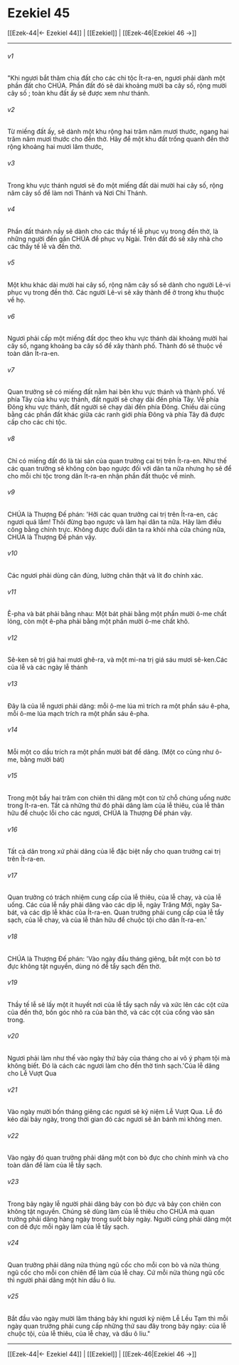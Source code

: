 # Ezekiel 45

[[Ezek-44|← Ezekiel 44]] | [[Ezekiel]] | [[Ezek-46|Ezekiel 46 →]]
***



###### v1 
"Khi ngươi bắt thăm chia đất cho các chi tộc Ít-ra-en, ngươi phải dành một phần đất cho CHÚA. Phần đất đó sẽ dài khoảng mười ba cây số, rộng mười cây số ; toàn khu đất ấy sẽ được xem như thánh. 

###### v2 
Từ miếng đất ấy, sẽ dành một khu rộng hai trăm năm mươi thước, ngang hai trăm năm mươi thước cho đền thờ. Hãy để một khu đất trống quanh đền thờ rộng khoảng hai mươi lăm thước, 

###### v3 
Trong khu vực thánh ngươi sẽ đo một miếng đất dài mười hai cây số, rộng năm cây số để làm nơi Thánh và Nơi Chí Thánh. 

###### v4 
Phần đất thánh nầy sẽ dành cho các thầy tế lễ phục vụ trong đền thờ, là những người đến gần CHÚA để phục vụ Ngài. Trên đất đó sẽ xây nhà cho các thầy tế lễ và đền thờ. 

###### v5 
Một khu khác dài mười hai cây số, rộng năm cây số sẽ dành cho người Lê-vi phục vụ trong đền thờ. Các người Lê-vi sẽ xây thành để ở trong khu thuộc về họ. 

###### v6 
Ngươi phải cấp một miếng đất dọc theo khu vực thánh dài khoảng mười hai cây số, ngang khoảng ba cây số để xây thành phố. Thành đó sẽ thuộc về toàn dân Ít-ra-en. 

###### v7 
Quan trưởng sẽ có miếng đất nằm hai bên khu vực thánh và thành phố. Về phía Tây của khu vực thánh, đất người sẽ chạy dài đến phía Tây. Về phía Đông khu vực thánh, đất người sẽ chạy dài đến phía Đông. Chiều dài cũng bằng các phần đất khác giữa các ranh giới phía Đông và phía Tây đã được cấp cho các chi tộc. 

###### v8 
Chỉ có miếng đất đó là tài sản của quan trưởng cai trị trên Ít-ra-en. Như thế các quan trưởng sẽ không còn bạo ngược đối với dân ta nữa nhưng họ sẽ để cho mỗi chi tộc trong dân Ít-ra-en nhận phần đất thuộc về mình. 

###### v9 
CHÚA là Thượng Đế phán: 'Hỡi các quan trưởng cai trị trên Ít-ra-en, các ngươi quá lắm! Thôi đừng bạo ngược và làm hại dân ta nữa. Hãy làm điều công bằng chính trực. Không được đuổi dân ta ra khỏi nhà cửa chúng nữa, CHÚA là Thượng Đế phán vậy. 

###### v10 
Các ngươi phải dùng cân đúng, lường chân thật và lít đo chính xác. 

###### v11 
Ê-pha và bát phải bằng nhau: Một bát phải bằng một phần mười ô-me chất lỏng, còn một ê-pha phải bằng một phần mười ô-me chất khô. 

###### v12 
Sê-ken sẽ trị giá hai mươi ghê-ra, và một mi-na trị giá sáu mươi sê-ken.Các của lễ và các ngày lễ thánh 

###### v13 
Đây là của lễ ngươi phải dâng: mỗi ô-me lúa mì trích ra một phần sáu ê-pha, mỗi ô-me lúa mạch trích ra một phần sáu ê-pha. 

###### v14 
Mỗi một co dầu trích ra một phần mười bát để dâng. (Một co cũng như ô-me, bằng mười bát) 

###### v15 
Trong một bầy hai trăm con chiên thì dâng một con từ chỗ chúng uống nước trong Ít-ra-en. Tất cả những thứ đó phải dâng làm của lễ thiêu, của lễ thân hữu để chuộc lỗi cho các ngươi, CHÚA là Thượng Đế phán vậy. 

###### v16 
Tất cả dân trong xứ phải dâng của lễ đặc biệt nầy cho quan trưởng cai trị trên Ít-ra-en. 

###### v17 
Quan trưởng có trách nhiệm cung cấp của lễ thiêu, của lễ chay, và của lễ uống. Các của lễ nầy phải dâng vào các dịp lễ, ngày Trăng Mới, ngày Sa-bát, và các dịp lễ khác của Ít-ra-en. Quan trưởng phải cung cấp của lễ tẩy sạch, của lễ chay, và của lễ thân hữu để chuộc tội cho dân Ít-ra-en.' 

###### v18 
CHÚA là Thượng Đế phán: 'Vào ngày đầu tháng giêng, bắt một con bò tơ đực không tật nguyền, dùng nó để tẩy sạch đền thờ. 

###### v19 
Thầy tế lễ sẽ lấy một ít huyết nơi của lễ tẩy sạch nầy và xức lên các cột cửa của đền thờ, bốn góc nhô ra của bàn thờ, và các cột của cổng vào sân trong. 

###### v20 
Ngươi phải làm như thế vào ngày thứ bảy của tháng cho ai vô ý phạm tội mà không biết. Đó là cách các ngươi làm cho đền thờ tinh sạch.'Của lễ dâng cho Lễ Vượt Qua 

###### v21 
Vào ngày mười bốn tháng giêng các ngươi sẽ kỷ niệm Lễ Vượt Qua. Lễ đó kéo dài bảy ngày, trong thời gian đó các ngươi sẽ ăn bánh mì không men. 

###### v22 
Vào ngày đó quan trưởng phải dâng một con bò đực cho chính mình và cho toàn dân để làm của lễ tẩy sạch. 

###### v23 
Trong bảy ngày lễ người phải dâng bảy con bò đực và bảy con chiên con không tật nguyền. Chúng sẽ dùng làm của lễ thiêu cho CHÚA mà quan trưởng phải dâng hàng ngày trong suốt bảy ngày. Người cũng phải dâng một con dê đực mỗi ngày làm của lễ tẩy sạch. 

###### v24 
Quan trưởng phải dâng nửa thùng ngũ cốc cho mỗi con bò và nửa thùng ngũ cốc cho mỗi con chiên để làm của lễ chay. Cứ mỗi nửa thùng ngũ cốc thì người phải dâng một hin dầu ô liu. 

###### v25 
Bắt đầu vào ngày mười lăm tháng bảy khi ngươi kỷ niệm Lễ Lều Tạm thì mỗi ngày quan trưởng phải cung cấp những thứ sau đây trong bảy ngày: của lễ chuộc tội, của lễ thiêu, của lễ chay, và dầu ô liu."

***
[[Ezek-44|← Ezekiel 44]] | [[Ezekiel]] | [[Ezek-46|Ezekiel 46 →]]
